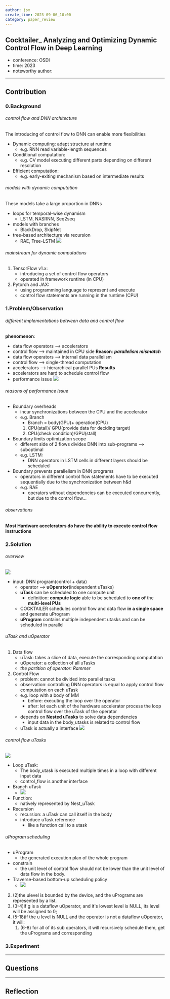 ```yaml
---
author: jsx
create_time: 2023-09-06_10:00
category: paper_review
---
```

## Cocktailer_ Analyzing and Optimizing Dynamic Control Flow in Deep Learning 
- conference: OSDI
- time: 2023
- noteworthy author:
---
## Contribution
### 0.Background
###### control flow and DNN architecture
The introducing of control flow to DNN can enable more flexibilities
- Dynamic computing: adapt structure at runtime
	- e.g. RNN read variable-length sequences
- Conditional computation: 
	- e.g. CV model executing different parts depending on different resolution
- Efficient computation:
	- e.g. early-exiting mechanism based on intermediate results

###### models with dynamic computation
These models take a large proportion in DNNs
- loops for temporal-wise dynamism
	- LSTM, NASRNN, Seq2seq
- models with branches
	- BlackDrop, SkipNet
- tree-based architecture via recursion
	- RAE, Tree-LSTM
![](attachments/Pasted%20image%2020230906103702.png)

###### mainstream for dynamic computations
1. TensorFlow v1.x:
	- introducing a set of control flow operators
	- operated in framework runtime (in CPU)
2. Pytorch and JAX:
	- using programming language to represent and execute
	- control flow statements are running in the runtime (CPU)

### 1.Problem/Observation
###### different implementations between data and control flow
**phenomenon**: 
- data flow operators --> accelerators
- control flow --> maintained in CPU side
**Reason**: ***parallelism mismatch***
- data flow operators --> internal data parallelism
- control flow --> single-thread computation
- accelerators --> hierarchical parallel PUs
**Results**
- accelerators are hard to schedule control flow
- performance issue
![](attachments/Pasted%20image%2020230906104955.png)
###### reasons of performance issue
- Boundary overheads
	- incur synchronizations between the CPU and the accelerator
	- e.g. Branch 
		- Branch = body(GPU)+ operation(CPU)
		1. CPU(stall)/ GPU(provide data for deciding target)
		2. CPU(check condition)/GPU(stall)
- Boundary limits optimization scope
	- different side of 2 flows divides DNN into sub-programs --> suboptimal
	- e.g. LSTM:
		- DNN operators in LSTM cells in different layers should be scheduled
- Boundary prevents parallelism in DNN programs
	- operators in different control flow statements have to be executed sequentially due to the synchronization between h&d
	- e.g. RAE
		- operators without dependencies can be executed concurrently, but due to the control flow...
###### observations
**Most Hardware accelerators do have the ability to execute control flow instructions**

### 2.Solution
###### overview
![](attachments/Pasted%20image%2020230906111718.png)
- input: DNN program(control + data)
	- operator --> **uOperator**(independent uTasks)
	- **uTask** can be scheduled to one compute unit
		- definition: **compute logic** able to be scheduled to **one of** the **multi-level PUs**
	- COCKTAILER schedules control flow and data flow **in a single space** and generate uProgram
	- **uProgram** contains multiple independent utasks and can be scheduled in parallel
###### uTask and uOperator
1. Data flow
	- uTask: takes a slice of data, execute the corresponding computation
	- uOperator: a collection of all uTasks
	- *the partition of operator: Rammer*
2. Control Flow
	- problem: cannot be divided into parallel tasks
	- observation: controlling DNN operators is equal to apply control flow computation on each uTask
	- e.g. loop with a body of MM
		- before: executing the loop over the operator
		- after: let each unit of the hardware accelerator process the loop control flow over the uTask of the operator
	- depends on **Nested uTasks** to solve data dependencies
		- input data in the body_utasks is related to control flow
	- uTask is actually a interface
![](attachments/Pasted%20image%2020230906115252.png)
###### control flow uTasks
![](attachments/Pasted%20image%2020230906115458.png)
- Loop uTask:
	- The body_utask is executed multiple times in a loop with different input data
	- control_flow is another interface
- Branch uTask
	- ![](attachments/Pasted%20image%2020230906115643.png)
- Function:
	- natively represented by Nest_uTask
- Recursion
	- recursion: a uTask can call itself in the body
	- introduce uTask reference
		- like a function call to a utask

###### uProgram scheduling
- uProgram
	- the generated execution plan of the whole program
- constrain
	- the unit level of control flow should not be lower than the unit level of data flow in the body.
- Traverse-based bottom-up scheduling policy
	- ![](attachments/Pasted%20image%2020230906170901.png)

2. (2)the ulevel is bounded by the device, and the uPrograms are represented by a list.
3. (3-4)if g is a dataflow uOperator, and it's lowest level is NULL, its level will be assigned to 0;
4. (5-18)if the u level is NULL and the operator is not a dataflow uOperator, it will:
	1. (6-8) for all of its sub operators, it will recursively schedule them, get the uPrograms and corresponding

### 3.Experiment

---
## Questions

---
## Reflection

